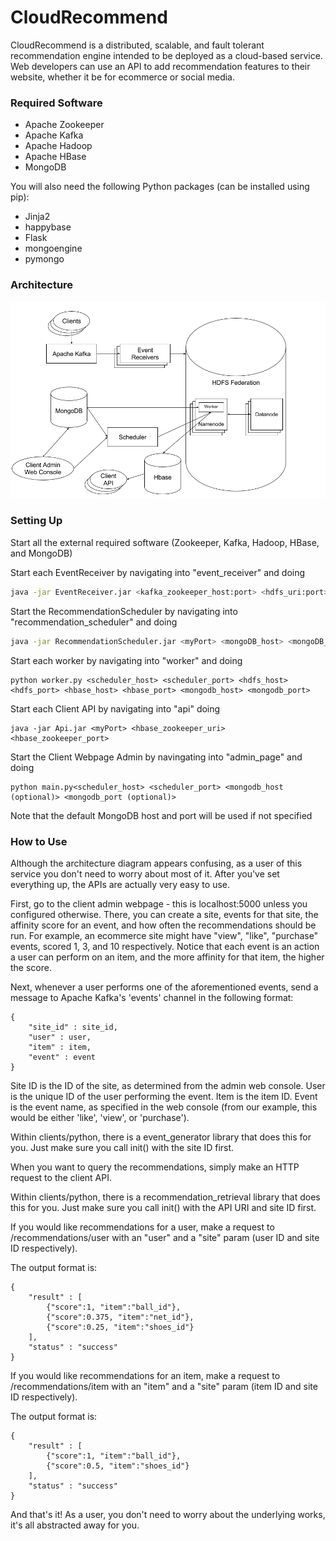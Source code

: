 # CloudRecommend

CloudRecommend is a distributed, scalable, and fault tolerant recommendation engine intended to be deployed as a cloud-based service. Web developers can use an API to add recommendation features to their website, whether it be for ecommerce or social media.

### Required Software
- Apache Zookeeper
- Apache Kafka
- Apache Hadoop
- Apache HBase
- MongoDB

You will also need the following Python packages (can be installed using pip):
- Jinja2
- happybase
- Flask
- mongoengine
- pymongo

### Architecture
![alt tag](https://raw.githubusercontent.com/mark-g-y/CloudRecommend/master/documentation/Architecture.png)

### Setting Up
Start all the external required software (Zookeeper, Kafka, Hadoop, HBase, and MongoDB)

Start each EventReceiver by navigating into "event_receiver" and doing 
```sh
java -jar EventReceiver.jar <kafka_zookeeper_host:port> <hdfs_uri:port> <optional numProcesses>
```

Start the RecommendationScheduler by navigating into "recommendation_scheduler" and doing 
```sh
java -jar RecommendationScheduler.jar <myPort> <mongoDB_host> <mongoDB_port> 
```

Start each worker by navigating into "worker" and doing 
```
python worker.py <scheduler_host> <scheduler_port> <hdfs_host> <hdfs_port> <hbase_host> <hbase_port> <mongodb_host> <mongodb_port>
```

Start each Client API by navigating into "api" doing 
```
java -jar Api.jar <myPort> <hbase_zookeeper_uri> <hbase_zookeeper_port>
```

Start the Client Webpage Admin by navingating into "admin_page" and doing 
```
python main.py<scheduler_host> <scheduler_port> <mongodb_host (optional)> <mongodb_port (optional)>
```
Note that the default MongoDB host and port will be used if not specified

### How to Use
Although the architecture diagram appears confusing, as a user of this service you don't need to worry about most of it. After you've set everything up, the APIs are actually very easy to use.

First, go to the client admin webpage - this is localhost:5000 unless you configured otherwise. There, you can create a site, events for that site, the affinity score for an event, and how often the recommendations should be run. For example, an ecommerce site might have "view", "like", "purchase" events, scored 1, 3, and 10 respectively. Notice that each event is an action a user can perform on an item, and the more affinity for that item, the higher the score.

Next, whenever a user performs one of the aforementioned events, send a message to Apache Kafka's 'events' channel in the following format:
```
{
    "site_id" : site_id,
    "user" : user,
    "item" : item,
    "event" : event
}
```
Site ID is the ID of the site, as determined from the admin web console. User is the unique ID of the user performing the event. Item is the item ID. Event is the event name, as specified in the web console (from our example, this would be either 'like', 'view', or 'purchase').

Within clients/python, there is a event_generator library that does this for you. Just make sure you call init() with the site ID first.

When you want to query the recommendations, simply make an HTTP request to the client API.

Within clients/python, there is a recommendation_retrieval library that does this for you. Just make sure you call init() with the API URI and site ID first.

If you would like recommendations for a user, make a request to /recommendations/user with an "user" and a "site" param (user ID and site ID respectively).

The output format is:
```
{
    "result" : [
        {"score":1, "item":"ball_id"},
        {"score":0.375, "item":"net_id"},
        {"score":0.25, "item":"shoes_id"}
    ],
    "status" : "success"
}
```

If you would like recommendations for an item, make a request to /recommendations/item with an "item" and a "site" param (item ID and site ID respectively).

The output format is:
```
{
    "result" : [
        {"score":1, "item":"ball_id"},
        {"score":0.5, "item":"shoes_id"}
    ],
    "status" : "success"
}
```

And that's it! As a user, you don't need to worry about the underlying works, it's all abstracted away for you.
